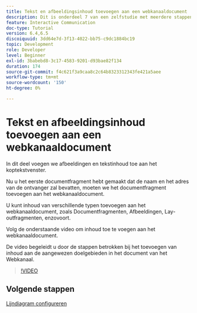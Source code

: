 ```yaml
---
title: Tekst en afbeeldingsinhoud toevoegen aan een webkanaaldocument
description: Dit is onderdeel 7 van een zelfstudie met meerdere stappen voor het maken van uw eerste interactieve communicatiedocument. In dit deel voegen we afbeeldingen en tekstinhoud toe aan het koptekstvenster.
feature: Interactive Communication
doc-type: Tutorial
version: 6.4,6.5
discoiquuid: 3dd64e7d-3f13-4022-bb75-c9dc1884bc19
topic: Development
role: Developer
level: Beginner
exl-id: 3babebd8-3c17-4583-9201-d93bae82f134
duration: 174
source-git-commit: f4c621f3a9caa8c2c64b8323312343fe421a5aee
workflow-type: tm+mt
source-wordcount: '150'
ht-degree: 0%

---
```


# Tekst en afbeeldingsinhoud toevoegen aan een webkanaaldocument

In dit deel voegen we afbeeldingen en tekstinhoud toe aan het koptekstvenster.

Nu u het eerste documentfragment hebt gemaakt dat de naam en het adres van de ontvanger zal bevatten, moeten we het documentfragment toevoegen aan het webkanaaldocument.

U kunt inhoud van verschillende typen toevoegen aan het webkanaaldocument, zoals Documentfragmenten, Afbeeldingen, Lay-outfragmenten, enzovoort.

Volg de onderstaande video om inhoud toe te voegen aan het webkanaaldocument.

De video begeleidt u door de stappen betrokken bij het toevoegen van inhoud aan de aangewezen doelgebieden in het document van het Webkanaal.

>[!VIDEO](https://video.tv.adobe.com/v/22359?quality=12&learn=on)

## Volgende stappen

[Lijndiagram configureren](./parteight.md)
